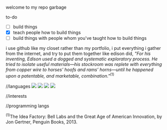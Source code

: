 

welcome to my repo garbage

to-do
- [ ] build things
- [x] teach people how to build things
- [ ] build things with people whom you've taught how to build things

i use github like my closet rather than my portfolio, i put everything i gather from the internet, and try to put them together like edison did, <i>"For his inventing, Edison used a dogged and systematic exploratory process. He tried to isolate useful materials—his stockroom was replete with everything from copper wire to horses’ hoofs and rams’ horns—until he happened upon a patentable, and marketable, combination."</i><sup>(1)</sup>




//languages
![](https://img.shields.io/badge/LANGUAGES-English-GREEN)
![](https://img.shields.io/badge/LANGUAGES-Turkish-GREEN)
![](https://img.shields.io/badge/LANGUAGES-French-Yellow)
![](https://img.shields.io/badge/LANGUAGES-Spanish-Yellow)


//interests


//programming langs






















<sup>(1)</sup>The Idea Factory: Bell Labs and the Great Age of American Innovation, by Jon Gertner, Penguin Books, 2013.


